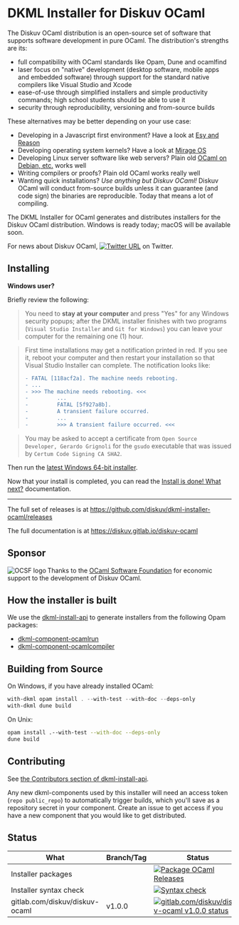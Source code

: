 # DKML Installer for Diskuv OCaml

The Diskuv OCaml distribution is an open-source set of software
that supports software development in pure OCaml. The distribution's
strengths are its:
* full compatibility with OCaml standards like Opam, Dune and ocamlfind
* laser focus on "native" development (desktop software, mobile apps and embedded software) through support for the standard native compilers like Visual Studio
  and Xcode
* ease-of-use through simplified installers and simple productivity commands; high school students should be able to use it
* security through reproducibility, versioning and from-source builds

These alternatives may be better depending on your use case:
* Developing in a Javascript first environment? Have a look at [Esy and Reason](https://esy.sh/)
* Developing operating system kernels? Have a look at [Mirage OS](https://mirage.io/)
* Developing Linux server software like web servers? Plain old [OCaml on Debian, etc.](https://ocaml.org/docs/up-and-running) works well
* Writing compilers or proofs? Plain old OCaml works really well
* Wanting quick installations? *Use anything but Diskuv OCaml!* Diskuv OCaml will conduct
  from-source builds unless it can guarantee (and code sign) the binaries are
  reproducible. Today that means a lot of compiling.

The DKML Installer for OCaml generates and distributes installers for 
the Diskuv OCaml distribution. Windows is ready today; macOS will be available soon.

For news about Diskuv OCaml, 
[![Twitter URL](https://img.shields.io/twitter/url/https/twitter.com/diskuv.svg?style=social&label=Follow%20%40diskuv)](https://twitter.com/diskuv) on Twitter.

## Installing

**Windows user?**

Briefly review the following:

> You need to **stay at your computer** and press "Yes" for any Windows security popups;
> after the DKML installer finishes with two programs (`Visual Studio Installer`
> and `Git for Windows`) you can leave your computer for the remaining one (1) hour.

> First time installations may get a notification printed in red. If you see it, reboot your
> computer and then restart your installation so that Visual Studio Installer
> can complete. The notification looks like:
> 
> ```diff
> - FATAL [118acf2a]. The machine needs rebooting.
> - ...
> - >>> The machine needs rebooting. <<<
> -         ...
> -         FATAL [5f927a8b].
> -         A transient failure occurred.
> -         ...
> -         >>> A transient failure occurred. <<<
> ```

> You may be asked to accept a certificate from
> `Open Source Developer, Gerardo Grignoli` for the `gsudo` executable
> that was issued by
> `Certum Code Signing CA SHA2`.

Then run the [latest Windows 64-bit installer](https://github.com/diskuv/dkml-installer-ocaml/releases/download/v1.0.0/setup-diskuv-ocaml-windows_x86_64-1.0.0.exe).

Now that your install is completed, you can read the
[Install is done! What next?](https://diskuv.gitlab.io/diskuv-ocaml/#install-is-done-what-next)
documentation.

---

The full set of releases is at https://github.com/diskuv/dkml-installer-ocaml/releases

The full documentation is at https://diskuv.gitlab.io/diskuv-ocaml

## Sponsor

<a href="https://ocaml-sf.org">
<img align="left" alt="OCSF logo" src="https://ocaml-sf.org/assets/ocsf_logo.svg"/>
</a>
Thanks to the <a href="https://ocaml-sf.org">OCaml Software Foundation</a>
for economic support to the development of Diskuv OCaml.
<p/>

## How the installer is built

We use the [dkml-install-api](https://diskuv.github.io/dkml-install-api/index.html)
to generate installers from the following Opam packages:

* [dkml-component-ocamlrun](http://github.com/diskuv/dkml-component-ocamlcompiler)
* [dkml-component-ocamlcompiler](http://github.com/diskuv/dkml-component-ocamlcompiler)

## Building from Source

On Windows, if you have already installed OCaml:

```powershell
with-dkml opam install . --with-test --with-doc --deps-only
with-dkml dune build
```

On Unix:

```bash
opam install .--with-test --with-doc --deps-only
dune build
```

## Contributing

See [the Contributors section of dkml-install-api](https://github.com/diskuv/dkml-install-api/blob/main/contributors/README.md).

Any new dkml-components used by this installer will need an access token
(`repo public_repo`)
to automatically trigger builds, which you'll save as a repository secret
in your component. Create an issue to get access if you have a new
component that you would like to get distributed.

## Status

| What                           | Branch/Tag | Status                                                                                                                                                                                                  |
| ------------------------------ | ---------- | ------------------------------------------------------------------------------------------------------------------------------------------------------------------------------------------------------- |
| Installer packages             |            | [![Package OCaml Releases](https://github.com/diskuv/dkml-installer-ocaml/actions/workflows/package.yml/badge.svg)](https://github.com/diskuv/dkml-installer-ocaml/actions/workflows/package.yml)       |
| Installer syntax check         |            | [![Syntax check](https://github.com/diskuv/dkml-installer-ocaml/actions/workflows/syntax.yml/badge.svg)](https://github.com/diskuv/dkml-installer-ocaml/actions/workflows/syntax.yml)                   |
| gitlab.com/diskuv/diskuv-ocaml | v1.0.0     | [![gitlab.com/diskuv/diskuv-ocaml v1.0.0 status](https://gitlab.com/diskuv/diskuv-ocaml/badges/v1.0.0/pipeline.svg "legacy diskuv-ocaml v1.0.0")](https://gitlab.com/diskuv/diskuv-ocaml/-/tags/v1.0.0) |
